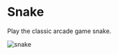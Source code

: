 # Snake
Play the classic arcade game snake.

![snake](https://user-images.githubusercontent.com/54447040/63605931-f48d9400-c59c-11e9-8ba2-2810e2f1b37b.png)



